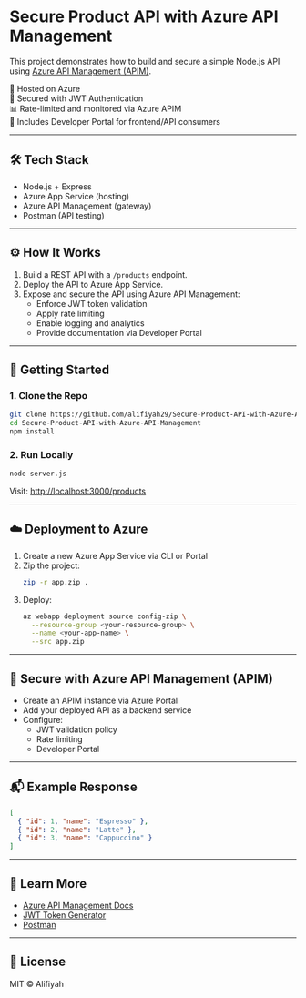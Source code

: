 # Secure Product API with Azure API Management

This project demonstrates how to build and secure a simple Node.js API using [Azure API Management (APIM)](https://learn.microsoft.com/en-us/azure/api-management/).

🚀 Hosted on Azure  
🔐 Secured with JWT Authentication  
📊 Rate-limited and monitored via Azure APIM  
📘 Includes Developer Portal for frontend/API consumers

---

## 🛠 Tech Stack

- Node.js + Express
- Azure App Service (hosting)
- Azure API Management (gateway)
- Postman (API testing)

---

## ⚙️ How It Works

1. Build a REST API with a `/products` endpoint.
2. Deploy the API to Azure App Service.
3. Expose and secure the API using Azure API Management:
   - Enforce JWT token validation
   - Apply rate limiting
   - Enable logging and analytics
   - Provide documentation via Developer Portal

---

## 🏁 Getting Started

### 1. Clone the Repo

```bash
git clone https://github.com/alifiyah29/Secure-Product-API-with-Azure-API-Management.git
cd Secure-Product-API-with-Azure-API-Management
npm install
```

### 2. Run Locally

```bash
node server.js
```

Visit: [http://localhost:3000/products](http://localhost:3000/products)

---

## ☁️ Deployment to Azure

1. Create a new Azure App Service via CLI or Portal
2. Zip the project:
   ```bash
   zip -r app.zip .
   ```
3. Deploy:
   ```bash
   az webapp deployment source config-zip \
     --resource-group <your-resource-group> \
     --name <your-app-name> \
     --src app.zip
   ```

---

## 🔐 Secure with Azure API Management (APIM)

- Create an APIM instance via Azure Portal
- Add your deployed API as a backend service
- Configure:
  - JWT validation policy
  - Rate limiting
  - Developer Portal

---

## 📬 Example Response

```json
[
  { "id": 1, "name": "Espresso" },
  { "id": 2, "name": "Latte" },
  { "id": 3, "name": "Cappuccino" }
]
```

---

## 🧠 Learn More

- [Azure API Management Docs](https://learn.microsoft.com/en-us/azure/api-management/)
- [JWT Token Generator](https://jwt.io/)
- [Postman](https://www.postman.com/)

---

## 📄 License

MIT © Alifiyah
```

